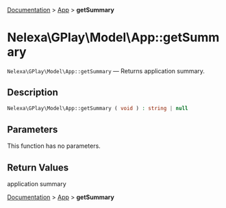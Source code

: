 [Documentation](../../README.md) > [App](README.md) > **getSummary**

# Nelexa\GPlay\Model\App::getSummary
`Nelexa\GPlay\Model\App::getSummary` — Returns application summary.

## Description
```php
Nelexa\GPlay\Model\App::getSummary ( void ) : string | null
```

## Parameters
This function has no parameters.

## Return Values
application summary

[Documentation](../../README.md) > [App](README.md) > **getSummary**
